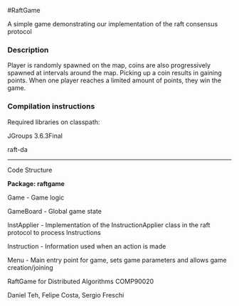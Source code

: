 #RaftGame

A simple game demonstrating our implementation of the raft consensus protocol

### Description

Player is randomly spawned on the map, coins are also progressively spawned at intervals around the map. Picking up a coin results in gaining points. When one player reaches a limited amount of points, they win the game.

### Compilation instructions

Required libraries on classpath:

JGroups 3.6.3Final

raft-da

-----
Code Structure

**Package: raftgame**

Game - Game logic

GameBoard - Global game state

InstApplier - Implementation of the InstructionApplier class in the raft protocol to process Instructions

Instruction - Information used when an action is made

Menu - Main entry point for game, sets game parameters and allows game creation/joining

RaftGame for Distributed Algorithms COMP90020

Daniel Teh, Felipe Costa, Sergio Freschi